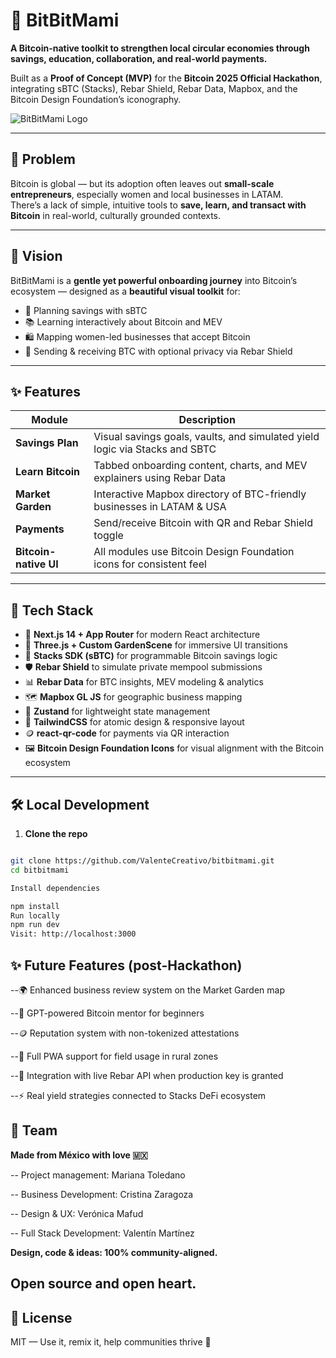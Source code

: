# 🐇 BitBitMami

**A Bitcoin-native toolkit to strengthen local circular economies through savings, education, collaboration, and real-world payments.**

Built as a **Proof of Concept (MVP)** for the **Bitcoin 2025 Official Hackathon**, integrating sBTC (Stacks), Rebar Shield, Rebar Data, Mapbox, and the Bitcoin Design Foundation’s iconography.

![BitBitMami Logo](https://red-causal-armadillo-397.mypinata.cloud/ipfs/bafybeiarejffeclu5prnvmtcbnb2v4dpdvqgx5j5nge27m25yja2pbsmja)

---

## 🌱 Problem

Bitcoin is global — but its adoption often leaves out **small-scale entrepreneurs**, especially women and local businesses in LATAM.  
There’s a lack of simple, intuitive tools to **save, learn, and transact with Bitcoin** in real-world, culturally grounded contexts.

---

## 🌸 Vision

BitBitMami is a **gentle yet powerful onboarding journey** into Bitcoin’s ecosystem — designed as a **beautiful visual toolkit** for:

- 👛 Planning savings with sBTC
- 📚 Learning interactively about Bitcoin and MEV
- 🛍️ Mapping women-led businesses that accept Bitcoin
- 📲 Sending & receiving BTC with optional privacy via Rebar Shield

---

## ✨ Features

| Module | Description |
|--------|-------------|
| **Savings Plan** | Visual savings goals, vaults, and simulated yield logic via Stacks and SBTC|
| **Learn Bitcoin** | Tabbed onboarding content, charts, and MEV explainers using Rebar Data |
| **Market Garden** | Interactive Mapbox directory of BTC-friendly businesses in LATAM & USA |
| **Payments** | Send/receive Bitcoin with QR and Rebar Shield toggle |
| **Bitcoin-native UI** | All modules use Bitcoin Design Foundation icons for consistent feel |

---

## 🧠 Tech Stack

- 🌳 **Next.js 14 + App Router** for modern React architecture
- 🧩 **Three.js + Custom GardenScene** for immersive UI transitions
- 💸 **Stacks SDK (sBTC)** for programmable Bitcoin savings logic
- 🛡️ **Rebar Shield** to simulate private mempool submissions
- 📊 **Rebar Data** for BTC insights, MEV modeling & analytics
- 🗺️ **Mapbox GL JS** for geographic business mapping
- 🧠 **Zustand** for lightweight state management
- 🎨 **TailwindCSS** for atomic design & responsive layout
- 🪙 **react-qr-code** for payments via QR interaction
- 🖼️ **Bitcoin Design Foundation Icons** for visual alignment with the Bitcoin ecosystem


---

## 🛠️ Local Development

1. **Clone the repo**

```bash

git clone https://github.com/ValenteCreativo/bitbitmami.git
cd bitbitmami

Install dependencies

npm install
Run locally
npm run dev
Visit: http://localhost:3000

```


## ✨ Future Features (post-Hackathon)

--🌍 Enhanced business review system on the Market Garden map

--🧠 GPT-powered Bitcoin mentor for beginners

--🪙 Reputation system with non-tokenized attestations

--📱 Full PWA support for field usage in rural zones

--🧪 Integration with live Rebar API when production key is granted

--⚡ Real yield strategies connected to Stacks DeFi ecosystem

## 🙌 Team
**Made from México with love 🇲🇽**

-- Project management: Mariana Toledano

-- Business Development: Cristina Zaragoza

-- Design & UX: Verónica Mafud

-- Full Stack Development: Valentín Martínez


**Design, code & ideas: 100% community-aligned.**

## Open source and open heart.


## 📜 License
MIT — Use it, remix it, help communities thrive 🌱